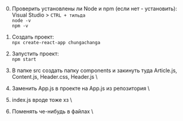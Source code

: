 0) Проверить установлены ли Node и npm (если нет - установить): \
  Visual Studio > `CTRL + тильда` \
  `node -v` \
  `npm -v` 
 
1) Создать проект: \
  `npx create-react-app chungachanga` 

2) Запустить проект: \
   `npm start` 

3) В папке src создать папку components и закинуть туда Article.js, Content.js, Header.css, Header.js \
4) Заменить App.js в проекте на App.js из репозитория \
5) index.js вроде тоже хз \
6) Поменять че-нибудь в файлах \
